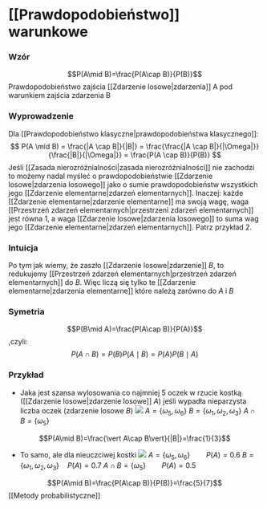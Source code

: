 # [[Prawdopodobieństwo]] warunkowe
### Wzór
$$P(A\mid B)=\frac{P(A\cap B)}{P(B)}$$
Prawdopodobieństwo zajścia [[Zdarzenie losowe|zdarzenia]] A pod warunkiem zajścia zdarzenia B

### Wyprowadzenie
Dla [[Prawdopodobieństwo klasyczne|prawdopodobieństwa klasycznego]]:
$$ P(A \mid B) = \frac{|A \cap B|}{|B|} = \frac{\frac{|A \cap B|}{|\Omega|}}{\frac{|B|}{|\Omega|}} = \frac{P(A \cap B)}{P(B)} $$
Jeśli [[Zasada nierozróżnialności|zasada nierozróżnialności]] nie zachodzi to możemy nadal myśleć o prawdopodobieństwie [[Zdarzenie losowe|zdarzenia losowego]] jako o sumie prawdopodobieństw wszystkich jego [[Zdarzenie elementarne|zdarzeń elementarnych]].
Inaczej: każde [[Zdarzenie elementarne|zdarzenie elementarne]] ma swoją wagę, waga [[Przestrzeń zdarzeń elementarnych|przestrzeni zdarzeń elementarnych]] jest równa 1, a waga [[Zdarzenie losowe|zdarzenia losowego]] to suma wag jego [[Zdarzenie elementarne|zdarzeń elementarnych]].
Patrz przykład 2.

### Intuicja
Po tym jak wiemy, że zaszło [[Zdarzenie losowe|zdarzenie]] $B$, to redukujemy [[Przestrzeń zdarzeń elementarnych|przestrzeń zdarzeń elementarnych]] do $B$. Więc liczą się tylko te [[Zdarzenie elementarne|zdarzenia elementarne]] które należą zarówno do $A$ i $B$ 

### Symetria
$$P(B\mid A)=\frac{P(A\cap B)}{P(A)}$$
,czyli:
$$P(A\cap B)=P(B)P(A\mid B)=P(A)P(B\mid A)$$
### Przykład
- Jaka jest szansa wylosowania co najmniej 5 oczek w rzucie kostką ([[Zdarzenie losowe|zdarzenie losowe]] $A$) jeśli wypadła nieparzysta liczba oczek (zdarzenie losowe $B$)
![](img/prawdopodobienstwo_warunkowe1.PNG)
$A=\{\omega_5, \omega_6\}$
$B=\{\omega_1, \omega_2, \omega_3\}$
$A\cap B=\{\omega_5\}$

$$P(A\mid B)=\frac{\vert A\cap B\vert}{|B|}=\frac{1}{3}$$
- To samo, ale dla nieuczciwej kostki
![](img/prawdopodobienstwo_warunkowe2.PNG)
$A=\{\omega_5, \omega_6\}\qquad P(A)=0.6$
$B=\{\omega_1, \omega_2, \omega_3\}\quad P(A)=0.7$
$A\cap B=\{\omega_5\}\qquad P(A)=0.5$

$$P(A\mid B)=\frac{P(A\cap B)}{P(B)}=\frac{5}{7}$$
[[Metody probabilistyczne]]